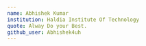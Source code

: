 ```yaml
---
name: Abhishek Kumar
institution: Haldia Institute Of Technology
quote: Alway Do your Best.
github_user: Abhishek4uh
---
```

